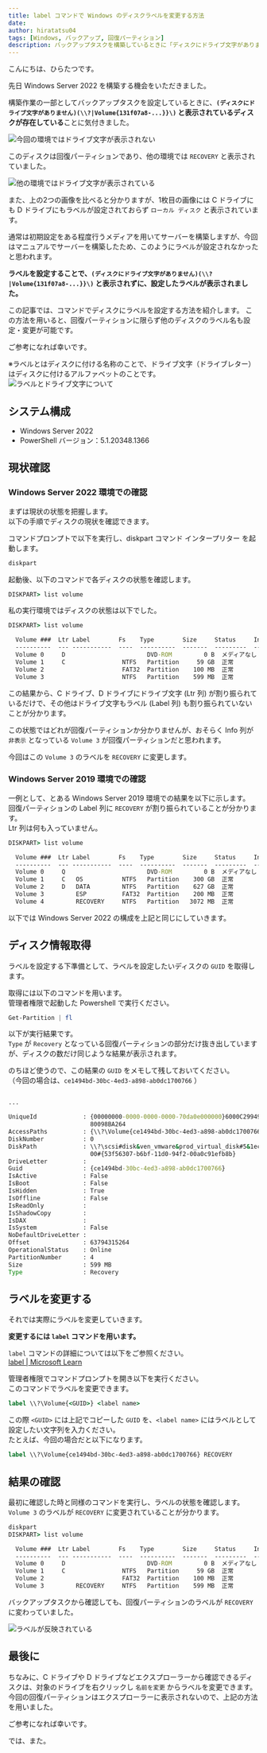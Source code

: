 ```yaml
---
title: label コマンドで Windows のディスクラベルを変更する方法
date: 
author: hiratatsu04
tags: [Windows, バックアップ, 回復パーティション]
description: バックアップタスクを構築しているときに「ディスクにドライブ文字がありません」と表示されるディスクがありました。ディスクのラベルを修正することで解決しましたので、その方法を紹介します。
---
```


こんにちは、ひらたつです。

先日 Windows Server 2022 を構築する機会をいただきました。

構築作業の一部としてバックアップタスクを設定しているときに、**`(ディスクにドライブ文字がありません)(\\?|Volume{131f07a8-...}}\)` と表示されているディスクが存在している**ことに気付きました。

![今回の環境ではドライブ文字が表示されない](images/no-drive-label.png)

このディスクは回復パーティションであり、他の環境では `RECOVERY` と表示されていました。

![他の環境ではドライブ文字が表示されている](images/exist-drive-label-ws2019.png)


また、上の2つの画像を比べると分かりますが、1枚目の画像には C ドライブにも D ドライブにもラベルが設定されておらず `ローカル ディスク` と表示されています。

通常は初期設定をある程度行うメディアを用いてサーバーを構築しますが、今回はマニュアルでサーバーを構築したため、このようにラベルが設定されなかったと思われます。

**ラベルを設定することで、`(ディスクにドライブ文字がありません)(\\?|Volume{131f07a8-...}}\)` と表示されずに、設定したラベルが表示されました。**

この記事では、コマンドでディスクにラベルを設定する方法を紹介します。
この方法を用いると、回復パーティションに限らず他のディスクのラベル名も設定・変更が可能です。

ご参考になれば幸いです。

※ラベルとはディスクに付ける名称のことで、ドライブ文字（ドライブレター）はディスクに付けるアルファベットのことです。
![ラベルとドライブ文字について](images/explain-label-driveletter.png)

## システム構成
- Windows Server 2022
- PowerShell バージョン：5.1.20348.1366

## 現状確認

### Windows Server 2022 環境での確認

まずは現状の状態を把握します。  
以下の手順でディスクの現状を確認できます。

コマンドプロンプトで以下を実行し、diskpart コマンド インタープリター を起動します。
```cmd
diskpart
```

起動後、以下のコマンドで各ディスクの状態を確認します。
```cmd
DISKPART> list volume
```

私の実行環境ではディスクの状態は以下でした。

```cmd
DISKPART> list volume

  Volume ###  Ltr Label        Fs    Type        Size     Status     Info
  ----------  --- -----------  ----  ----------  -------  ---------  --------
  Volume 0     D                       DVD-ROM         0 B  メディアなし
  Volume 1     C                NTFS   Partition     59 GB  正常         ブート
  Volume 2                      FAT32  Partition    100 MB  正常         システム
  Volume 3                      NTFS   Partition    599 MB  正常         非表示
```

この結果から、C ドライブ、D ドライブにドライブ文字 (Ltr 列) が割り振られているだけで、その他はドライブ文字もラベル (Label 列) も割り振られていないことが分かります。

この状態ではどれが回復パーティションか分かりませんが、おそらく Info 列が `非表示` となっている `Volume 3` が回復パーティションだと思われます。

今回はこの `Volume 3` のラベルを `RECOVERY` に変更します。

### Windows Server 2019 環境での確認

一例として、とある Windows Server 2019 環境での結果を以下に示します。  
回復パーティションの Label 列に `RECOVERY` が割り振られていることが分かります。  
Ltr 列は何も入っていません。

```cmd
DISKPART> list volume

  Volume ###  Ltr Label        Fs    Type        Size     Status     Info
  ----------  --- -----------  ----  ----------  -------  ---------  --------
  Volume 0     Q                       DVD-ROM         0 B  メディアなし
  Volume 1     C   OS           NTFS   Partition    300 GB  正常         ブート
  Volume 2     D   DATA         NTFS   Partition    627 GB  正常
  Volume 3         ESP          FAT32  Partition    200 MB  正常         システム
  Volume 4         RECOVERY     NTFS   Partition   3072 MB  正常         非表示
```

以下では Windows Server 2022 の構成を上記と同じにしていきます。

## ディスク情報取得

ラベルを設定する下準備として、ラベルを設定したいディスクの `GUID` を取得します。

取得には以下のコマンドを用います。  
管理者権限で起動した Powershell で実行ください。

```powershell
Get-Partition | fl
```

以下が実行結果です。  
`Type` が `Recovery` となっている回復パーティションの部分だけ抜き出していますが、ディスクの数だけ同じような結果が表示されます。

のちほど使うので、この結果の `GUID` をメモして残しておいてください。  
（今回の場合は、`ce1494bd-30bc-4ed3-a898-ab0dc1700766` ）

```cmd

...

UniqueId             : {00000000-0000-0000-0000-70da0e000000}6000C2994906E9DBF4FD6F
                       80098BA264
AccessPaths          : {\\?\Volume{ce1494bd-30bc-4ed3-a898-ab0dc1700766}\}
DiskNumber           : 0
DiskPath             : \\?\scsi#disk&ven_vmware&prod_virtual_disk#5&1ec51bf7&0&0000
                       00#{53f56307-b6bf-11d0-94f2-00a0c91efb8b}
DriveLetter          :
Guid                 : {ce1494bd-30bc-4ed3-a898-ab0dc1700766}
IsActive             : False
IsBoot               : False
IsHidden             : True
IsOffline            : False
IsReadOnly           :
IsShadowCopy         :
IsDAX                :
IsSystem             : False
NoDefaultDriveLetter :
Offset               : 63794315264
OperationalStatus    : Online
PartitionNumber      : 4
Size                 : 599 MB
Type                 : Recovery
```

## ラベルを変更する

それでは実際にラベルを変更していきます。

**変更するには `label` コマンドを用います。**

`label` コマンドの詳細については以下をご参照ください。  
[label | Microsoft Learn](https://learn.microsoft.com/ja-jp/windows-server/administration/windows-commands/label)

管理者権限でコマンドプロンプトを開き以下を実行ください。  
このコマンドでラベルを変更できます。

```cmd
label \\?\Volume{<GUID>} <label name>
```

この際 `<GUID>` には上記でコピーした `GUID` を、`<label name>` にはラベルとして設定したい文字列を入力ください。  
たとえば、今回の場合だと以下になります。

```cmd
label \\?\Volume{ce1494bd-30bc-4ed3-a898-ab0dc1700766} RECOVERY
```

## 結果の確認

最初に確認した時と同様のコマンドを実行し、ラベルの状態を確認します。  
`Volume 3` のラベルが `RECOVERY` に変更されていることが分かります。

```cmd
diskpart
DISKPART> list volume

  Volume ###  Ltr Label        Fs    Type        Size     Status     Info
  ----------  --- -----------  ----  ----------  -------  ---------  --------
  Volume 0     D                       DVD-ROM         0 B  メディアなし      
  Volume 1     C                NTFS   Partition     59 GB  正常         ブー ト
  Volume 2                      FAT32  Partition    100 MB  正常         シス テム
  Volume 3         RECOVERY     NTFS   Partition    599 MB  正常         非表 示
```

バックアップタスクから確認しても、回復パーティションのラベルが `RECOVERY` に変わっていました。

![ラベルが反映されている](images/exist-drive-label-ws2022.png)

## 最後に

ちなみに、C ドライブや D ドライブなどエクスプローラーから確認できるディスクは、対象のドライブを右クリックし `名前を変更` からラベルを変更できます。  
今回の回復パーティションはエクスプローラーに表示されないので、上記の方法を用いました。

ご参考になれば幸いです。

では、また。
